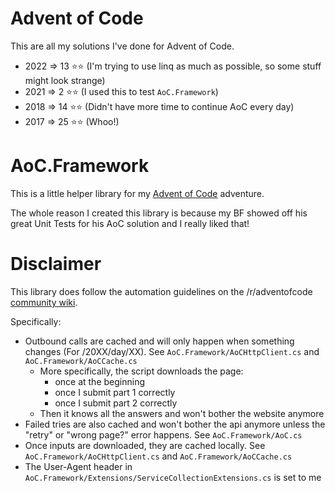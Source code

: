 # Advent of Code

This are all my solutions I've done for Advent of Code.

* 2022 => 13 ⭐⭐ (I'm trying to use linq as much as possible, so some stuff might look strange)
* 2021 => 2 ⭐⭐ (I used this to test `AoC.Framework`)
* 2018 => 14 ⭐⭐ (Didn't have more time to continue AoC every day)
* 2017 => 25 ⭐⭐ (Whoo!)

# AoC.Framework

This is a little helper library for my [Advent of Code](https://adventofcode.com) adventure.

The whole reason I created this library is because my BF showed off his great Unit Tests for his AoC solution and I really liked that!

# Disclaimer

This library does follow the automation guidelines on the /r/adventofcode [community wiki](https://www.reddit.com/r/adventofcode/wiki/faqs/automation). 

Specifically:

* Outbound calls are cached and will only happen when something changes (For /20XX/day/XX). See `AoC.Framework/AoCHttpClient.cs` and `AoC.Framework/AoCCache.cs`
  * More specifically, the script downloads the page:
    * once at the beginning
    * once I submit part 1 correctly
    * once I submit part 2 correctly
  * Then it knows all the answers and won't bother the website anymore
* Failed tries are also cached and won't bother the api anymore unless the "retry" or "wrong page?" error happens. See `AoC.Framework/AoC.cs`
* Once inputs are downloaded, they are cached locally. See `AoC.Framework/AoCHttpClient.cs` and `AoC.Framework/AoCCache.cs`
* The User-Agent header in `AoC.Framework/Extensions/ServiceCollectionExtensions.cs` is set to me
